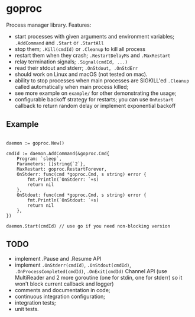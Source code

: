 # goproc

Process manager library. Features:

* start processes with given arguments and environment variables; `.AddCommand` and `.Start` or `.StartAll`
* stop them; `.Kill(cmdId)` or `.Cleanup` to kill all process
* restart them when they crash; `.RestartDelayMs` and `.MaxRestart`
* relay termination signals; `.Signal(cmdId, ...)`
* read their stdout and stderr; `.OnStdout, .OnStdErr`
* should work on Linux and macOS (not tested on mac).
* ability to stop processes when main processes are SIGKILL'ed `.Cleanup` called automatically when main process killed;
* see more example on `example/` for other demonstrating the usage;
* configurable backoff strategy for restarts; you can use `OnRestart` callback to return random delay or implement exponential backoff

## Example

```

daemon := goproc.New()

cmdId := daemon.AddCommand(&goproc.Cmd{
    Program: `sleep`,
    Parameters: []string{`2`},
    MaxRestart: goproc.RestartForever,
    OnStderr: func(cmd *goproc.Cmd, s string) error {
        fmt.Println(`OnStderr: `+s)
        return nil
    },
    OnStdout: func(cmd *goproc.Cmd, s string) error {
        fmt.Println(`OnStdout: `+s)
        return nil
    },
})

daemon.Start(cmdId) // use go if you need non-blocking version

```

## TODO

* implement .Pause and .Resume API
* implement `.OnStderr(cmdId)`, `.OnStdout(cmdId)`, `.OnProcessCompleted(cmdId)`, `.OnExit(cmdId)` Channel API (use MultiReader and 2 more goroutine (one for stdin, one for stderr) so it won't block current callback and logger)
* comments and documentation in code;
* continuous integration configuration;
* integration tests;
* unit tests.
